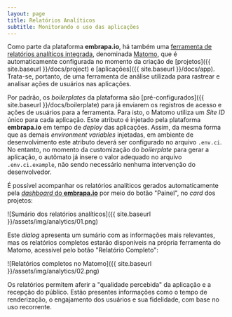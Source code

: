 ```yaml
---
layout: page
title: Relatórios Analíticos
subtitle: Monitorando o uso das aplicações
---
```


Como parte da plataforma **embrapa.io**, há também uma [ferramenta de relatórios analíticos integrada](https://hit.embrapa.io), denominada [Matomo](https://matomo.org), que é automaticamente configurada no momento da criação de [projetos]({{ site.baseurl }}/docs/project) e [aplicações]({{ site.baseurl }}/docs/app). Trata-se, portanto, de uma ferramenta de análise utilizada para rastrear e analisar ações de usuários nas aplicações.

Por padrão, os _boilerplates_ da plataforma são [pré-configurados]({{ site.baseurl }}/docs/boilerplate) para já enviarem os registros de acesso e ações de usuários para a ferramenta. Para isto, o Matomo utiliza um _Site ID_ único para cada aplicação. Este atributo é injetado pela plataforma **embrapa.io** em tempo de _deploy_ das aplicações. Assim, da mesma forma que as demais _environment variables_ injetadas, em ambiente de desenvolvimento este atributo deverá ser configurado no arquivo ```.env.ci```. No entanto, no momento da customização do _boilerplate_ para gerar a aplicação, o autômato já insere o valor adequado no arquivo `.env.ci.example`, não sendo necessário nenhuma intervenção do desenvolvedor.

É possível acompanhar os relatórios analíticos gerados automaticamente pela [_dashboard_ do **embrapa.io**](https://dashboad.embrapa.io) por meio do botão "Painel", no _card_ dos projetos:

![Sumário dos relatórios analíticos]({{ site.baseurl }}/assets/img/analytics/01.png)

Este _dialog_ apresenta um sumário com as informações mais relevantes, mas os relatórios completos estarão disponíveis na própria ferramenta do Matomo, acessível pelo botão "Relatório Completo":

![Relatórios completos no Matomo]({{ site.baseurl }}/assets/img/analytics/02.png)

Os relatórios permitem aferir a "qualidade percebida" da aplicação e a recepção do público. Estão presentes informações como o tempo de renderização, o engajamento dos usuários e sua fidelidade, com base no uso recorrente.
